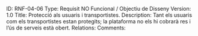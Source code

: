 ID: RNF-04-06
Type: Requisit NO Funcional / Objectiu de Disseny
Version: 1.0
Title: Protecció als usuaris i transportistes.
Description: Tant els usuaris com els transportistes estan protegits; la plataforma no els hi cobrarà res i l’ús de serveis està obert. 
Relations: 
Comments:

